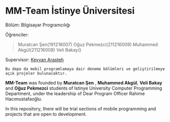 # MM-Team İstinye Üniversitesi

   Bölüm: Bilgisayar Programcılığı 
    
    
   Öğrenciler:
   > Muratcan Şen(191216007)
   > Oğuz Pekmezci(211216009)
   > Muhammed Akgül(211216008)
   > Veli Bakay()
    
Supervisor: [Keyvan Arasteh](https://github.com/keyvanarasteh/)

    Bu depo da mobil programlamaya dair deneme bölümleri ve geliştirilmeye açık projeler bulunacaktır.
    
 **MM-Team** was founded by **Muratcan Şen** , **Muhammed Akgül**, **Veli Bakay** and **Oğuz Pekmezci** students of Istinye University Computer Programming Department, under the leadership of Dear Program Officer Rahime Hacımustafaoğlu.

In this repository, there will be trial sections of mobile programming and projects that are open to development.
